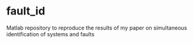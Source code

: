 # fault_id
Matlab repository to reproduce the results of my paper on simultaneous identification of systems and faults
